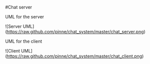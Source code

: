 #Chat server

UML for the server

![Server UML]
(https://raw.github.com/pinne/chat_system/master/chat_server.png)

UML for the client

![Client UML]
(https://raw.github.com/pinne/chat_system/master/chat_client.png)

